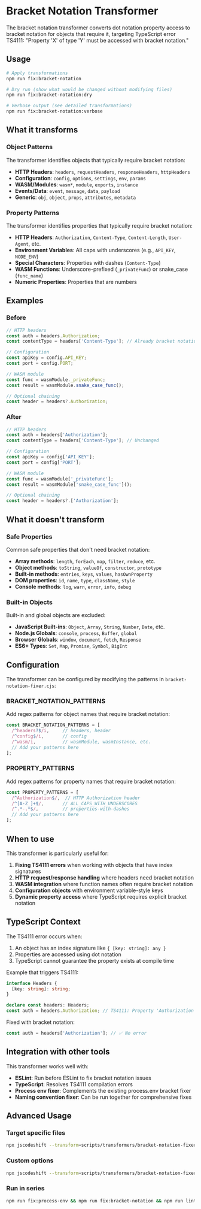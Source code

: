 # Bracket Notation Transformer

The bracket notation transformer converts dot notation property access to bracket notation for objects that require it, targeting TypeScript error TS4111: "Property 'X' of type 'Y' must be accessed with bracket notation."

## Usage

```bash
# Apply transformations
npm run fix:bracket-notation

# Dry run (show what would be changed without modifying files)
npm run fix:bracket-notation:dry

# Verbose output (see detailed transformations)
npm run fix:bracket-notation:verbose
```

## What it transforms

### Object Patterns
The transformer identifies objects that typically require bracket notation:

- **HTTP Headers**: `headers`, `requestHeaders`, `responseHeaders`, `httpHeaders`
- **Configuration**: `config`, `options`, `settings`, `env`, `params`
- **WASM/Modules**: `wasm*`, `module`, `exports`, `instance`
- **Events/Data**: `event`, `message`, `data`, `payload`
- **Generic**: `obj`, `object`, `props`, `attributes`, `metadata`

### Property Patterns
The transformer identifies properties that typically require bracket notation:

- **HTTP Headers**: `Authorization`, `Content-Type`, `Content-Length`, `User-Agent`, etc.
- **Environment Variables**: All caps with underscores (e.g., `API_KEY`, `NODE_ENV`)
- **Special Characters**: Properties with dashes (`Content-Type`)
- **WASM Functions**: Underscore-prefixed (`_privateFunc`) or snake_case (`func_name`)
- **Numeric Properties**: Properties that are numbers

## Examples

### Before
```typescript
// HTTP headers
const auth = headers.Authorization;
const contentType = headers['Content-Type']; // Already bracket notation - left alone

// Configuration
const apiKey = config.API_KEY;
const port = config.PORT;

// WASM module
const func = wasmModule._privateFunc;
const result = wasmModule.snake_case_func();

// Optional chaining
const header = headers?.Authorization;
```

### After
```typescript
// HTTP headers
const auth = headers['Authorization'];
const contentType = headers['Content-Type']; // Unchanged

// Configuration  
const apiKey = config['API_KEY'];
const port = config['PORT'];

// WASM module
const func = wasmModule['_privateFunc'];
const result = wasmModule['snake_case_func']();

// Optional chaining
const header = headers?.['Authorization'];
```

## What it doesn't transform

### Safe Properties
Common safe properties that don't need bracket notation:

- **Array methods**: `length`, `forEach`, `map`, `filter`, `reduce`, etc.
- **Object methods**: `toString`, `valueOf`, `constructor`, `prototype`
- **Built-in methods**: `entries`, `keys`, `values`, `hasOwnProperty`
- **DOM properties**: `id`, `name`, `type`, `className`, `style`
- **Console methods**: `log`, `warn`, `error`, `info`, `debug`

### Built-in Objects
Built-in and global objects are excluded:

- **JavaScript Built-ins**: `Object`, `Array`, `String`, `Number`, `Date`, etc.
- **Node.js Globals**: `console`, `process`, `Buffer`, `global`
- **Browser Globals**: `window`, `document`, `fetch`, `Response`
- **ES6+ Types**: `Set`, `Map`, `Promise`, `Symbol`, `BigInt`

## Configuration

The transformer can be configured by modifying the patterns in `bracket-notation-fixer.cjs`:

### BRACKET_NOTATION_PATTERNS
Add regex patterns for object names that require bracket notation:

```javascript
const BRACKET_NOTATION_PATTERNS = [
  /^headers?$/i,     // headers, header
  /^config$/i,       // config
  /^wasm/i,          // wasmModule, wasmInstance, etc.
  // Add your patterns here
];
```

### PROPERTY_PATTERNS  
Add regex patterns for property names that require bracket notation:

```javascript
const PROPERTY_PATTERNS = [
  /^Authorization$/,  // HTTP Authorization header
  /^[A-Z_]+$/,       // ALL_CAPS_WITH_UNDERSCORES
  /^.*-.*$/,         // properties-with-dashes
  // Add your patterns here
];
```

## When to use

This transformer is particularly useful for:

1. **Fixing TS4111 errors** when working with objects that have index signatures
2. **HTTP request/response handling** where headers need bracket notation
3. **WASM integration** where function names often require bracket notation
4. **Configuration objects** with environment variable-style keys
5. **Dynamic property access** where TypeScript requires explicit bracket notation

## TypeScript Context

The TS4111 error occurs when:

1. An object has an index signature like `{ [key: string]: any }`
2. Properties are accessed using dot notation
3. TypeScript cannot guarantee the property exists at compile time

Example that triggers TS4111:
```typescript
interface Headers {
  [key: string]: string;
}

declare const headers: Headers;
const auth = headers.Authorization; // TS4111: Property 'Authorization' must be accessed with bracket notation
```

Fixed with bracket notation:
```typescript
const auth = headers['Authorization']; // ✅ No error
```

## Integration with other tools

This transformer works well with:

- **ESLint**: Run before ESLint to fix bracket notation issues
- **TypeScript**: Resolves TS4111 compilation errors
- **Process env fixer**: Complements the existing process.env bracket fixer
- **Naming convention fixer**: Can be run together for comprehensive fixes

## Advanced Usage

### Target specific files
```bash
npx jscodeshift --transform=scripts/transformers/bracket-notation-fixer.cjs --parser=tsx src/specific-file.ts
```

### Custom options
```bash
npx jscodeshift --transform=scripts/transformers/bracket-notation-fixer.cjs --parser=tsx --verbose=2 --dry src/**/*.ts
```

### Run in series
```bash
npm run fix:process-env && npm run fix:bracket-notation && npm run lint
```